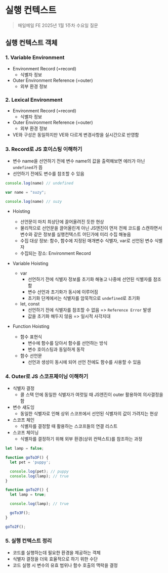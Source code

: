 # 실행 컨텍스트

> 매일메일 FE 2025년 1월 1주차 수요일 질문

## 실행 컨텍스트 객체

### 1. Variable Environment

- Environment Record (=record)
  - 식별자 정보
- Outer Environment Reference (=outer)
  - 외부 환경 정보

### 2. Lexical Environment

- Environment Record (=record)
  - 식별자 정보
- Outer Environment Reference (=outer)
  - 외부 환경 정보
- VE와 구성은 동일하지만 VE와 다르게 변경사항을 실시간으로 반영함

### 3. Record로 JS 호이스팅 이해하기

- 변수 name을 선언하기 전에 변수 name의 값을 출력해보면 에러가 아닌 `undefined`가 뜸
- 선언하기 전에도 변수를 참조할 수 있음

```javascript
console.log(name) // undefined

var name = "suzy";

console.log(name) // suzy
```

- Hoisting

  - 선언문이 마치 최상단에 끌어올려진 듯한 현상
  - 물리적으로 선언문을 끌어올린게 아닌 JS엔진이 먼저 전체 코드를 스캔하면서 변수와 같은 정보를 실행컨텍스트 어딘가에 미리 수집 해놓음
  - 수집 대상 정보: 함수, 함수에 지정된 매개변수 식별자, var로 선언된 변수 식별자
  - 수집되는 장소: Environment Record

- Variable Hoisting

  - var
    - 선언하기 전에 식별자 정보를 초기화 해놓고 나중에 선언된 식별자를 참조함
    - 변수 선언과 초기화가 동시에 이루어짐
    - 초기화 단계에서는 식별자를 암묵적으로 `undefined`로 초기화
  - let, const
    - 선언하기 전에 식별자를 참조할 수 없음 => `Reference Error` 발생
    - 값을 초기화 해두지 않음 => 일시적 사각지대

- Function Hoisting
  - 함수 표현식
    - 변수에 함수를 담아서 함수를 선언하는 방식
    - 변수 호이스팅과 동일하게 동작
  - 함수 선언문
    - 선언과 생성이 동시에 되어 선언 전에도 함수를 사용할 수 있음

### 4. Outer로 JS 스코프체이닝 이해하기

- 식별자 결정
  - 콜 스택 안에 동일한 식별자가 여럿일 때 JS엔진이 outer 활용하여 의사결정을 함
- 변수 섀도잉
  - 동일한 식별자로 인해 상위 스코프에서 선언된 식별자의 값이 가려지는 현상
- 스코프 체인
  - 식별자를 결정할 때 활용하는 스코프들의 연결 리스트
- 스코프 체이닝
  - 식별자를 결정하기 위해 외부 환경(상위 컨텍스트)를 참조하는 과정

```javascript
let lamp = false;

function goTo3F() {
  let pet = 'puppy';

  console.log(pet); // puppy
  console.log(lamp); // true
}

function goTo2F() {
  let lamp = true;

  console.log(lamp); // true

  goTo3F();
}

goTo2F();
```

### 5. 실행 컨텍스트 정리

- 코드를 실행하는데 필요한 환경을 제공하는 객체
- 식별자 결정을 더욱 효율적으로 하기 위한 수단
- 코드 실행 시 변수의 유효 범위나 함수 호출의 맥락을 결정
